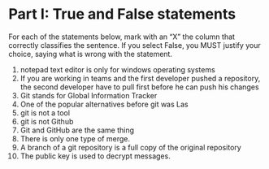 # Part I: True and False statements

For each of the statements below, mark with an “X” the column that correctly classifies the sentence. If you select False, you MUST justify your choice, saying what is wrong with the statement.

1. notepad text editor is only for windows operating systems 
2. If you are working in teams and the first developer pushed a repository, the second developer have to pull first before he can push his changes
3. Git stands for Global Information Tracker
4. One of the popular alternatives before git was Las
5. git is not a tool
6. git is not Github
7. Git and GitHub are the same thing
8. There is only one type of merge.
9. A branch of a git repository is a full copy of the original repository
10. The public key is used to decrypt messages. 
